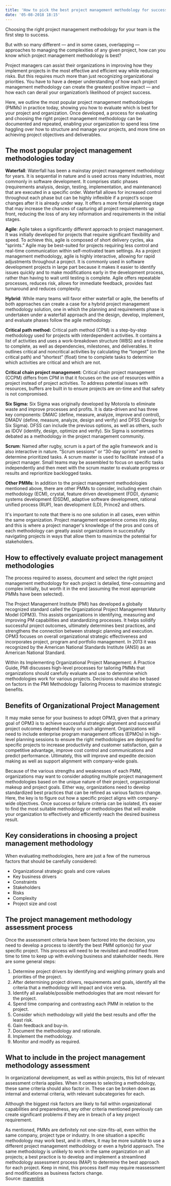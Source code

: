 ```yaml
---
title: 'How to pick the best project management methodology for success'
date: '05-08-2018 18:15'
---
```


Choosing the right project management methodology for your team is the first step to success.

But with so many different — and in some cases, overlapping — approaches to managing the complexities of any given project, how can you know which project management methodology is best?

Project managers can assist their organizations in improving how they implement projects in the most effective and efficient way while reducing risks. But this requires much more than just recognizing organizational priorities. You have to have a deeper understanding of how each project management methodology can create the greatest positive impact — and how each can derail your organization’s likelihood of project success.

Here, we outline the most popular project management methodologies (PMMs) in practice today, showing you how to evaluate which is best for your project and organization. Once developed, a process for evaluating and choosing the right project management methodology can be documented and repeated, enabling your organization to spend less time haggling over how to structure and manage your projects, and more time on achieving project objectives and deliverables.

## The most popular project management methodologies today

**Waterfall**: Waterfall has been a mainstay project management methodology for years. It is sequential in nature and is used across many industries, most commonly in software development. It comprises static phases (requirements analysis, design, testing, implementation, and maintenance) that are executed in a specific order. Waterfall allows for increased control throughout each phase but can be highly inflexible if a project’s scope changes after it is already under way. It offers a more formal planning stage that may increase the chances of capturing all project requirements up front, reducing the loss of any key information and requirements in the initial stages.

**Agile**: Agile takes a significantly different approach to project management. It was initially developed for projects that require significant flexibility and speed. To achieve this, agile is composed of short delivery cycles, aka “sprints.” Agile may be best-suited for projects requiring less control and real-time communication within self-motivated team settings. As a project management methodology, agile is highly interactive, allowing for rapid adjustments throughout a project. It is commonly used in software development projects in large part because it makes it easier to identify issues quickly and to make modifications early in the development process, rather than having to wait until testing is complete. Agile offers repeatable processes, reduces risk, allows for immediate feedback, provides fast turnaround and reduces complexity.

**Hybrid**: While many teams will favor either waterfall or agile, the benefits of both approaches can create a case for a hybrid project management methodology solution, one in which the planning and requirements phase is undertaken under a waterfall approach and the design, develop, implement, and evaluate phases follow the agile methodology.

**Critical path method:** Critical path method (CPM) is a step-by-step methodology used for projects with interdependent activities. It contains a list of activities and uses a work-breakdown structure (WBS) and a timeline to complete, as well as dependencies, milestones, and deliverables. It outlines critical and noncritical activities by calculating the “longest” (on the critical path) and “shortest” (float) time to complete tasks to determine which activities are critical and which are not.

**Critical chain project management:** Critical chain project management (CCPM) differs from CPM in that it focuses on the use of resources within a project instead of project activities. To address potential issues with resources, buffers are built in to ensure projects are on-time and that safety is not compromised.

**Six Sigma:** Six Sigma was originally developed by Motorola to eliminate waste and improve processes and profits. It is data-driven and has three key components: DMAIC (define, measure, analyze, improve and control), DMADV (define, measure, analyze, design and verify) and DFSS (Design for Six Sigma). DFSS can include the previous options, as well as others, such as IDOV (identify, design, optimize and verify). Six Sigma is sometimes debated as a methodology in the project management community.

**Scrum**: Named after rugby, scrum is a part of the agile framework and is also interactive in nature. “Scrum sessions” or “30-day sprints” are used to determine prioritized tasks. A scrum master is used to facilitate instead of a project manager. Small teams may be assembled to focus on specific tasks independently and then meet with the scrum master to evaluate progress or results and reprioritize backlogged tasks.

**Other PMMs**: In addition to the project management methodologies mentioned above, there are other PMMs to consider, including event chain methodology (ECM), crystal, feature driven development (FDD), dynamic systems development (DSDM), adaptive software development, rational unified process (RUP), lean development (LD), Prince2 and others.

It's important to note that there is no one solution in all cases, even within the same organization. Project management experience comes into play, and this is where a project manager's knowledge of the pros and cons of each methodology can greatly assist organizations in successfully navigating projects in ways that allow them to maximize the potential for stakeholders.

## How to effectively evaluate project management methodologies

The process required to assess, document and select the right project management methodology for each project is detailed, time-consuming and complex initially, but worth it in the end (assuming the most appropriate PMMs have been selected).

The Project Management Institute (PMI) has developed a globally recognized standard called the Organizational Project Management Maturity Model (OPM3). This assists organizations in identifying, measuring and improving PM capabilities and standardizing processes. It helps solidify successful project outcomes, ultimately determines best practices, and strengthens the connection between strategic planning and execution. OPM3 focuses on overall organizational strategic effectiveness and incorporates project, program and portfolio management. In 2013 it was recognized by the American National Standards Institute (ANSI) as an American National Standard.

Within its Implementing Organizational Project Management: A Practice Guide, PMI discusses high-level processes for tailoring PMMs that organizations should carefully evaluate and use to determine which methodologies work for various projects. Decisions should also be based on factors in the PMI Methodology Tailoring Process to maximize strategic benefits.

## Benefits of Organizational Project Management

It may make sense for your business to adopt OPM3, given that a primary goal of OPM3 is to achieve successful strategic alignment and successful project outcomes depend heavily on such alignment. Organizations will need to include enterprise program management offices (EPMOs) in high-level planning sessions to ensure the right methodologies are deployed for specific projects to increase productivity and customer satisfaction, gain a competitive advantage, improve cost control and communications and predict performance. Ultimately, this will improve and expedite decision making as well as support alignment with company-wide goals.

Because of the various strengths and weaknesses of each PMM, organizations may want to consider adopting multiple project management methodologies based on the unique nature of their project, organizational makeup and project goals. Either way, organizations need to develop standardized best practices that can be refined as various factors change. Here, the key is to figure out how a specific project aligns with company-wide objectives. Once success or failure criteria can be isolated, it’s easier to find the most suitable methodology or methodologies that will enable your organization to effectively and efficiently reach the desired business result.

## Key considerations in choosing a project management methodology

When evaluating methodologies, here are just a few of the numerous factors that should be carefully considered:

* Organizational strategic goals and core values
* Key business drivers
* Constraints
* Stakeholders
* Risks
* Complexity
* Project size and cost

## The project management methodology assessment process

Once the assessment criteria have been factored into the decision, you need to develop a process to identify the best PMM option(s) for your specific project. This process will need to be revisited and modified from time to time to keep up with evolving business and stakeholder needs. Here are some general steps:

1. Determine project drivers by identifying and weighing primary goals and priorities of the project.
2. After determining project drivers, requirements and goals, identify all the criteria that a methodology will impact and vice versa.
3. Identify all available/possible methodologies that are most relevant for the project.
4. Spend time comparing and contrasting each PMM in relation to the project.
5. Consider which methodology will yield the best results and offer the least risk.
6. Gain feedback and buy-in.
7. Document the methodology and rationale.
8. Implement the methodology.
9. Monitor and modify as required.

## What to include in the project management methodology assessment

In organizational development, as well as within projects, this list of relevant assessment criteria applies. When it comes to selecting a methodology, these same criteria should also factor in. These can be broken down as internal and external criteria, with relevant subcategories for each.

Although the biggest risk factors are likely to fall within organizational capabilities and preparedness, any other criteria mentioned previously can create significant problems if they are in breach of a key project requirement.

As mentioned, PMMs are definitely not one-size-fits-all, even within the same company, project type or industry. In one situation a specific methodology may work best, and in others, it may be more suitable to use a different project management methodology or even a hybrid approach. The same methodology is unlikely to work in the same organization on all projects; a best practice is to develop and implement a streamlined methodology assessment process (MAP) to determine the best approach for each project. Keep in mind, this process itself may require reassessment and modifications as business factors change.
<br>
Source: [mavenlink](https://blog.mavenlink.com/)